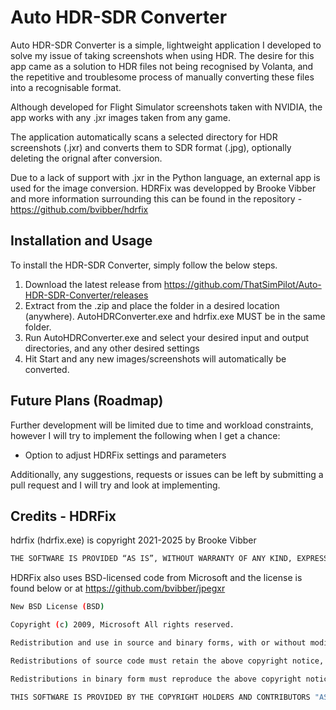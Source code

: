 # Auto HDR-SDR Converter

Auto HDR-SDR Converter is a simple, lightweight application I developed to solve my issue of taking screenshots when using HDR. The desire for this app came as a solution to HDR files not being recognised by Volanta, and the repetitive and troublesome process of manually converting these files into a recognisable format.

Although developed for Flight Simulator screenshots taken with NVIDIA, the app works with any .jxr images taken from any game.

The application automatically scans a selected directory for HDR screenshots (.jxr) and converts them to SDR format (.jpg), optionally deleting the orignal after conversion.

Due to a lack of support with .jxr in the Python language, an external app is used for the image conversion. HDRFix was developped by Brooke Vibber and more information surrounding this can be found in the repository - https://github.com/bvibber/hdrfix

## Installation and Usage

To install the HDR-SDR Converter, simply follow the below steps.
1. Download the latest release from https://github.com/ThatSimPilot/Auto-HDR-SDR-Converter/releases
2. Extract from the .zip and place the folder in a desired location (anywhere). AutoHDRConverter.exe and hdrfix.exe MUST be in the same folder.
3. Run AutoHDRConverter.exe and select your desired input and output directories, and any other desired settings
4. Hit Start and any new images/screenshots will automatically be converted.

## Future Plans (Roadmap)

Further development will be limited due to time and workload constraints, however I will try to implement the following when I get a chance:
* Option to adjust HDRFix settings and parameters

Additionally, any suggestions, requests or issues can be left by submitting a pull request and I will try and look at implementing.

## Credits - HDRFix

hdrfix (hdrfix.exe) is copyright 2021-2025 by Brooke Vibber
```sh
THE SOFTWARE IS PROVIDED “AS IS”, WITHOUT WARRANTY OF ANY KIND, EXPRESS OR IMPLIED, INCLUDING BUT NOT LIMITED TO THE WARRANTIES OF MERCHANTABILITY, FITNESS FOR A PARTICULAR PURPOSE AND NONINFRINGEMENT. IN NO EVENT SHALL THE AUTHORS OR COPYRIGHT HOLDERS BE LIABLE FOR ANY CLAIM, DAMAGES OR OTHER LIABILITY, WHETHER IN AN ACTION OF CONTRACT, TORT OR OTHERWISE, ARISING FROM, OUT OF OR IN CONNECTION WITH THE SOFTWARE OR THE USE OR OTHER DEALINGS IN THE SOFTWARE.
```

HDRFix also uses BSD-licensed code from Microsoft and the license is found below or at https://github.com/bvibber/jpegxr
```sh
New BSD License (BSD)

Copyright (c) 2009, Microsoft All rights reserved.

Redistribution and use in source and binary forms, with or without modification, are permitted provided that the following conditions are met:

Redistributions of source code must retain the above copyright notice, this list of conditions and the following disclaimer.

Redistributions in binary form must reproduce the above copyright notice, this list of conditions and the following disclaimer in the documentation and/or other materials provided with the distribution.

THIS SOFTWARE IS PROVIDED BY THE COPYRIGHT HOLDERS AND CONTRIBUTORS "AS IS" AND ANY EXPRESS OR IMPLIED WARRANTIES, INCLUDING, BUT NOT LIMITED TO, THE IMPLIED WARRANTIES OF MERCHANTABILITY AND FITNESS FOR A PARTICULAR PURPOSE ARE DISCLAIMED. IN NO EVENT SHALL THE COPYRIGHT HOLDER OR CONTRIBUTORS BE LIABLE FOR ANY DIRECT, INDIRECT, INCIDENTAL, SPECIAL, EXEMPLARY, OR CONSEQUENTIAL DAMAGES (INCLUDING, BUT NOT LIMITED TO, PROCUREMENT OF SUBSTITUTE GOODS OR SERVICES; LOSS OF USE, DATA, OR PROFITS; OR BUSINESS INTERRUPTION) HOWEVER CAUSED AND ON ANY THEORY OF LIABILITY, WHETHER IN CONTRACT, STRICT LIABILITY, OR TORT (INCLUDING NEGLIGENCE OR OTHERWISE) ARISING IN ANY WAY OUT OF THE USE OF THIS SOFTWARE, EVEN IF ADVISED OF THE POSSIBILITY OF SUCH DAMAGE.
```
